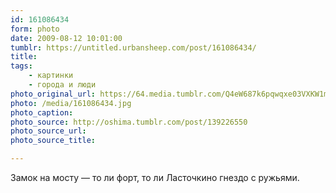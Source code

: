 ```yaml
---
id: 161086434
form: photo
date: 2009-08-12 10:01:00
tumblr: https://untitled.urbansheep.com/post/161086434/
title:
tags:
    - картинки
    - города и люди
photo_original_url: https://64.media.tumblr.com/Q4eW687k6pqwqxe03VXKW1mIo1_640.jpg
photo: /media/161086434.jpg
photo_caption: 
photo_source: http://oshima.tumblr.com/post/139226550
photo_source_url:
photo_source_title:

---
```


<p>Замок на мосту — то ли форт, то ли Ласточкино гнездо с ружьями.</p>

